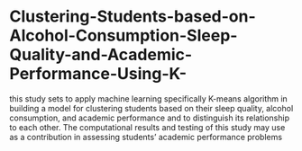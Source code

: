 # Clustering-Students-based-on-Alcohol-Consumption-Sleep-Quality-and-Academic-Performance-Using-K-
this study  sets to apply machine learning specifically K-means algorithm in  building a model for clustering students based on their sleep quality, alcohol consumption, and academic performance and to  distinguish its relationship to each other. The computational results  and testing of this study may use as a contribution in assessing  students’ academic performance problems
